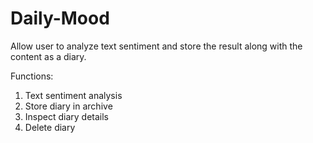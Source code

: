 # Daily-Mood
Allow user to analyze text sentiment and store the result along with the content as a diary.

Functions:
  1. Text sentiment analysis
  2. Store diary in archive
  3. Inspect diary details
  4. Delete diary

